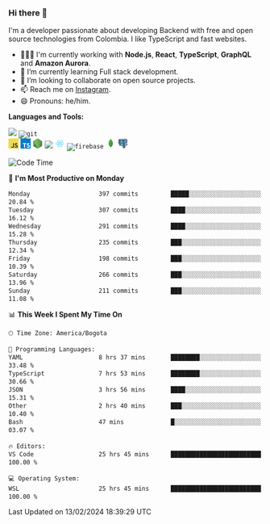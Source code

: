 ### Hi there 👋

I'm a developer passionate about developing Backend with free and open source technologies from Colombia. I like TypeScript and fast websites.

- 👨🏽‍💻 I'm currently working with **Node.js**, **React**, **TypeScript**, **GraphQL** and **Amazon Aurora**.
- 🌱 I’m currently learning Full stack development.
- 🚀 I’m looking to collaborate on open source projects.
- 📫   Reach me on [Instagram](https://instagram.com/nexckycort).
- 😄  Pronouns: he/him.

**Languages and Tools:**  

<code><img height="20"  src="https://upload.wikimedia.org/wikipedia/commons/2/2d/Visual_Studio_Code_1.18_icon.svg"></code>
<code><img src="https://www.vectorlogo.zone/logos/git-scm/git-scm-icon.svg" alt="git" height="20"/> </code>
<code><img height="20" src="https://raw.githubusercontent.com/github/explore/80688e429a7d4ef2fca1e82350fe8e3517d3494d/topics/javascript/javascript.png"></code>
<code><img height="20" src="https://raw.githubusercontent.com/github/explore/80688e429a7d4ef2fca1e82350fe8e3517d3494d/topics/typescript/typescript.png"></code>
<code><img height="20" src="https://raw.githubusercontent.com/github/explore/80688e429a7d4ef2fca1e82350fe8e3517d3494d/topics/nodejs/nodejs.png"></code>
<code><img height="20" src="https://deno.land/logo.svg"></code>
<code><img height="20" src="https://raw.githubusercontent.com/github/explore/80688e429a7d4ef2fca1e82350fe8e3517d3494d/topics/react/react.png"></code>
<code><img src="https://www.vectorlogo.zone/logos/firebase/firebase-icon.svg" alt="firebase"  height="20"/></code>
<code><img src="https://raw.githubusercontent.com/devicons/devicon/master/icons/mongodb/mongodb-original.svg"  height="20"/></code>
<code><img src="https://raw.githubusercontent.com/devicons/devicon/master/icons/postgresql/postgresql-original.svg" height="20"/></code>

<!--START_SECTION:waka-->
![Code Time](http://img.shields.io/badge/Code%20Time-3%2C889%20hrs%2015%20mins-blue)

📅 **I'm Most Productive on Monday** 

```text
Monday                   397 commits         █████░░░░░░░░░░░░░░░░░░░░   20.84 % 
Tuesday                  307 commits         ████░░░░░░░░░░░░░░░░░░░░░   16.12 % 
Wednesday                291 commits         ████░░░░░░░░░░░░░░░░░░░░░   15.28 % 
Thursday                 235 commits         ███░░░░░░░░░░░░░░░░░░░░░░   12.34 % 
Friday                   198 commits         ███░░░░░░░░░░░░░░░░░░░░░░   10.39 % 
Saturday                 266 commits         ███░░░░░░░░░░░░░░░░░░░░░░   13.96 % 
Sunday                   211 commits         ███░░░░░░░░░░░░░░░░░░░░░░   11.08 % 
```


📊 **This Week I Spent My Time On** 

```text
🕑︎ Time Zone: America/Bogota

💬 Programming Languages: 
YAML                     8 hrs 37 mins       ████████░░░░░░░░░░░░░░░░░   33.48 % 
TypeScript               7 hrs 53 mins       ████████░░░░░░░░░░░░░░░░░   30.66 % 
JSON                     3 hrs 56 mins       ████░░░░░░░░░░░░░░░░░░░░░   15.31 % 
Other                    2 hrs 40 mins       ███░░░░░░░░░░░░░░░░░░░░░░   10.40 % 
Bash                     47 mins             █░░░░░░░░░░░░░░░░░░░░░░░░   03.07 % 

🔥 Editors: 
VS Code                  25 hrs 45 mins      █████████████████████████   100.00 % 

💻 Operating System: 
WSL                      25 hrs 45 mins      █████████████████████████   100.00 % 
```


 Last Updated on 13/02/2024 18:39:29 UTC
<!--END_SECTION:waka-->
